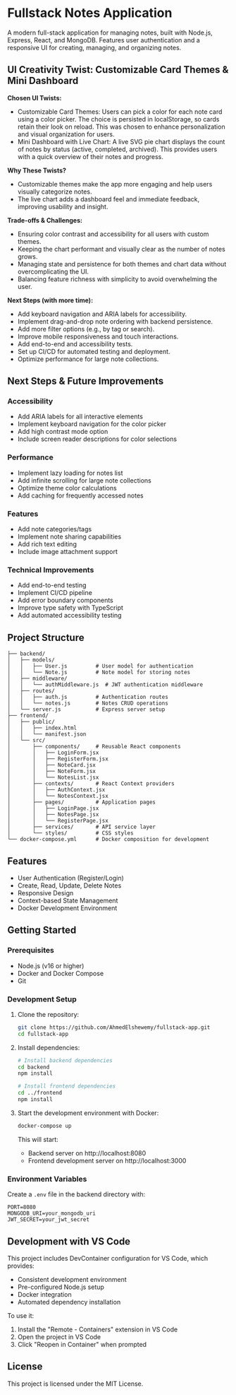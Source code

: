 # Fullstack Notes Application

A modern full-stack application for managing notes, built with Node.js, Express, React, and MongoDB. Features user authentication and a responsive UI for creating, managing, and organizing notes.

## UI Creativity Twist: Customizable Card Themes & Mini Dashboard

**Chosen UI Twists:**
- Customizable Card Themes: Users can pick a color for each note card using a color picker. The choice is persisted in localStorage, so cards retain their look on reload. This was chosen to enhance personalization and visual organization for users.
- Mini Dashboard with Live Chart: A live SVG pie chart displays the count of notes by status (active, completed, archived). This provides users with a quick overview of their notes and progress.

**Why These Twists?**
- Customizable themes make the app more engaging and help users visually categorize notes.
- The live chart adds a dashboard feel and immediate feedback, improving usability and insight.

**Trade-offs & Challenges:**
- Ensuring color contrast and accessibility for all users with custom themes.
- Keeping the chart performant and visually clear as the number of notes grows.
- Managing state and persistence for both themes and chart data without overcomplicating the UI.
- Balancing feature richness with simplicity to avoid overwhelming the user.

**Next Steps (with more time):**
- Add keyboard navigation and ARIA labels for accessibility.
- Implement drag-and-drop note ordering with backend persistence.
- Add more filter options (e.g., by tag or search).
- Improve mobile responsiveness and touch interactions.
- Add end-to-end and accessibility tests.
- Set up CI/CD for automated testing and deployment.
- Optimize performance for large note collections.

## Next Steps & Future Improvements

### Accessibility
- Add ARIA labels for all interactive elements
- Implement keyboard navigation for the color picker
- Add high contrast mode option
- Include screen reader descriptions for color selections

### Performance
- Implement lazy loading for notes list
- Add infinite scrolling for large note collections
- Optimize theme color calculations
- Add caching for frequently accessed notes

### Features
- Add note categories/tags
- Implement note sharing capabilities
- Add rich text editing
- Include image attachment support

### Technical Improvements
- Add end-to-end testing
- Implement CI/CD pipeline
- Add error boundary components
- Improve type safety with TypeScript
- Add automated accessibility testing

## Project Structure

```
├── backend/
│   ├── models/
│   │   ├── User.js         # User model for authentication
│   │   └── Note.js         # Note model for storing notes
│   ├── middleware/
│   │   └── authMiddleware.js  # JWT authentication middleware
│   ├── routes/
│   │   ├── auth.js         # Authentication routes
│   │   └── notes.js        # Notes CRUD operations
│   └── server.js           # Express server setup
├── frontend/
│   ├── public/
│   │   ├── index.html
│   │   └── manifest.json
│   └── src/
│       ├── components/     # Reusable React components
│       │   ├── LoginForm.jsx
│       │   ├── RegisterForm.jsx
│       │   ├── NoteCard.jsx
│       │   ├── NoteForm.jsx
│       │   └── NotesList.jsx
│       ├── contexts/       # React Context providers
│       │   ├── AuthContext.jsx
│       │   └── NotesContext.jsx
│       ├── pages/          # Application pages
│       │   ├── LoginPage.jsx
│       │   ├── NotesPage.jsx
│       │   └── RegisterPage.jsx
│       ├── services/       # API service layer
│       └── styles/         # CSS styles
└── docker-compose.yml      # Docker composition for development
```

## Features

- User Authentication (Register/Login)
- Create, Read, Update, Delete Notes
- Responsive Design
- Context-based State Management
- Docker Development Environment

## Getting Started

### Prerequisites

- Node.js (v16 or higher)
- Docker and Docker Compose
- Git

### Development Setup

1. Clone the repository:
   ```bash
   git clone https://github.com/AhmedElshewemy/fullstack-app.git
   cd fullstack-app
   ```

2. Install dependencies:
   ```bash
   # Install backend dependencies
   cd backend
   npm install

   # Install frontend dependencies
   cd ../frontend
   npm install
   ```

3. Start the development environment with Docker:
   ```bash
   docker-compose up
   ```

   This will start:
   - Backend server on http://localhost:8080
   - Frontend development server on http://localhost:3000

### Environment Variables

Create a `.env` file in the backend directory with:
```
PORT=8080
MONGODB_URI=your_mongodb_uri
JWT_SECRET=your_jwt_secret
```

## Development with VS Code

This project includes DevContainer configuration for VS Code, which provides:
- Consistent development environment
- Pre-configured Node.js setup
- Docker integration
- Automated dependency installation

To use it:
1. Install the "Remote - Containers" extension in VS Code
2. Open the project in VS Code
3. Click "Reopen in Container" when prompted

## License

This project is licensed under the MIT License.